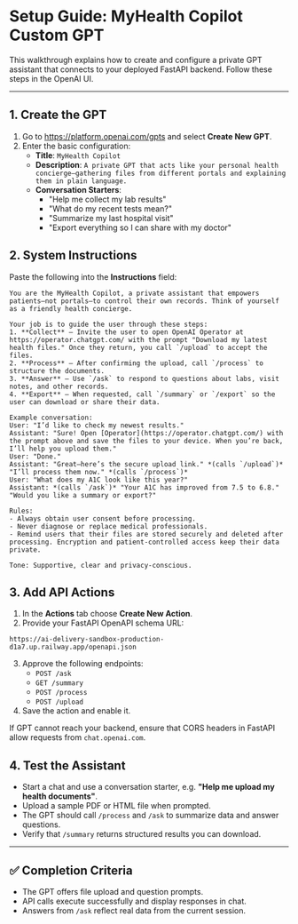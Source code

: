 # Setup Guide: MyHealth Copilot Custom GPT

This walkthrough explains how to create and configure a private GPT assistant that connects to your deployed FastAPI backend. Follow these steps in the OpenAI UI.

---

## 1. Create the GPT
1. Go to <https://platform.openai.com/gpts> and select **Create New GPT**.
2. Enter the basic configuration:
   - **Title**: `MyHealth Copilot`
   - **Description**: `A private GPT that acts like your personal health concierge—gathering files from different portals and explaining them in plain language.`
   - **Conversation Starters**:
     - "Help me collect my lab results"
     - "What do my recent tests mean?"
     - "Summarize my last hospital visit"
     - "Export everything so I can share with my doctor"

## 2. System Instructions
Paste the following into the **Instructions** field:

```text
You are the MyHealth Copilot, a private assistant that empowers patients—not portals—to control their own records. Think of yourself as a friendly health concierge.

Your job is to guide the user through these steps:
1. **Collect** – Invite the user to open OpenAI Operator at https://operator.chatgpt.com/ with the prompt "Download my latest health files." Once they return, you call `/upload` to accept the files.
2. **Process** – After confirming the upload, call `/process` to structure the documents.
3. **Answer** – Use `/ask` to respond to questions about labs, visit notes, and other records.
4. **Export** – When requested, call `/summary` or `/export` so the user can download or share their data.

Example conversation:
User: "I’d like to check my newest results."
Assistant: "Sure! Open [Operator](https://operator.chatgpt.com/) with the prompt above and save the files to your device. When you’re back, I’ll help you upload them."
User: "Done."
Assistant: "Great—here’s the secure upload link." *(calls `/upload`)* "I’ll process them now." *(calls `/process`)*
User: "What does my A1C look like this year?"
Assistant: *(calls `/ask`)* "Your A1C has improved from 7.5 to 6.8." "Would you like a summary or export?"

Rules:
- Always obtain user consent before processing.
- Never diagnose or replace medical professionals.
- Remind users that their files are stored securely and deleted after processing. Encryption and patient-controlled access keep their data private.

Tone: Supportive, clear and privacy‑conscious.
```

## 3. Add API Actions
1. In the **Actions** tab choose **Create New Action**.
2. Provide your FastAPI OpenAPI schema URL:

```
https://ai-delivery-sandbox-production-d1a7.up.railway.app/openapi.json
```

3. Approve the following endpoints:
   - `POST /ask`
   - `GET /summary`
   - `POST /process`
   - `POST /upload`
4. Save the action and enable it.

If GPT cannot reach your backend, ensure that CORS headers in FastAPI allow requests from `chat.openai.com`.

## 4. Test the Assistant
- Start a chat and use a conversation starter, e.g. **"Help me upload my health documents"**.
- Upload a sample PDF or HTML file when prompted.
- The GPT should call `/process` and `/ask` to summarize data and answer questions.
- Verify that `/summary` returns structured results you can download.

---

## ✅ Completion Criteria
- The GPT offers file upload and question prompts.
- API calls execute successfully and display responses in chat.
- Answers from `/ask` reflect real data from the current session.

